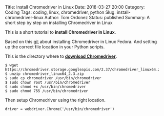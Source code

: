 Title: Install Chromedriver in Linux
Date: 2018-03-27 20:00
Category: Coding
Tags: coding, linux, chromedriver, python
Slug: install-chromedriver-linux
Author: Tom Ordonez
Status: published
Summary: A short step by step on installing Chromedriver in Linux

This is a short tutorial to **install Chromedriver in Linux**.

Based on this <a href="https://gist.github.com/natritmeyer/6522446" target="_blank">git</a> about installing Chromedriver in Linux Fedora. And setting up the correct file location in your Python scripts.

This is the directory where to **<a href="https://sites.google.com/a/chromium.org/chromedriver/downloads" target="_blank">download Chromedriver</a>**.

    $ wget https://chromedriver.storage.googleapis.com/2.37/chromedriver_linux64.zip
    $ unzip chromedriver_linux64_2.3.zip
    $ sudo cp chromedriver /usr/bin/chromedriver
    $ sudo chown root /usr/bin/chromedriver
    $ sudo chmod +x /usr/bin/chromedriver
    $ sudo chmod 755 /usr/bin/chromedriver

Then setup Chromedriver using the right location.

    driver = webdriver.Chrome('/usr/bin/chromedriver')

